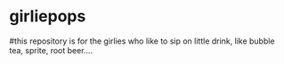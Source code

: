 # girliepops
#this repository is for the girlies who like to sip on little drink, like bubble tea, sprite, root beer....
